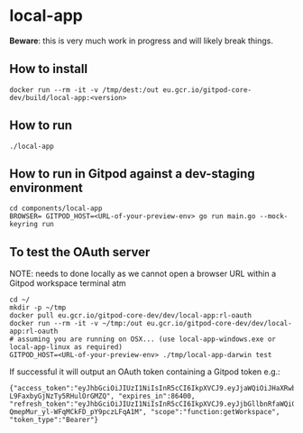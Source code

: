 # local-app

**Beware**: this is very much work in progress and will likely break things.

## How to install
```
docker run --rm -it -v /tmp/dest:/out eu.gcr.io/gitpod-core-dev/build/local-app:<version>
```

## How to run
```
./local-app
```

## How to run in Gitpod against a dev-staging environment
```
cd components/local-app
BROWSER= GITPOD_HOST=<URL-of-your-preview-env> go run main.go --mock-keyring run
```

## To test the OAuth server
NOTE: needs to done locally as we cannot open a browser URL within a Gitpod workspace terminal atm
```
cd ~/
mkdir -p ~/tmp
docker pull eu.gcr.io/gitpod-core-dev/dev/local-app:rl-oauth
docker run --rm -it -v ~/tmp:/out eu.gcr.io/gitpod-core-dev/dev/local-app:rl-oauth
# assuming you are running on OSX... (use local-app-windows.exe or local-app-linux as required)
GITPOD_HOST=<URL-of-your-preview-env> ./tmp/local-app-darwin test
```
If successful it will output an OAuth token containing a Gitpod token e.g.:
```
{"access_token":"eyJhbGciOiJIUzI1NiIsInR5cCI6IkpXVCJ9.eyJjaWQiOiJHaXRwb2QgbG9jYWwgY29udHJvbCBjbGllbnQiLCJzY29wZSI6ImZ1bmN0aW9uOmdldFdvcmtzcGFjZSIsInN1YiI6IjNjMTcwZjg3LWI2MTUtNDUwNS04MDFiLTUxZjczMjc5MzI5MSIsImV4cCI6MTYyMTMzNTc0NywibmJmIjoxNjIxMjQ5MzQ3LCJpYXQiOjE2MjEyNDkzNDcsImp0aSI6IjdmYzJjZTdjOWUwNjA0MGE0ZTBmOWI1OTI0NTFiYzhhYzMyMWRhZWEzMmMzZmZiZTZmMWI4OTFmNDBmMSJ9.gLVuo2pqQNQM7JKlfl-L9FaxbyGjNzTy5RHulOrGMZQ", "expires_in":86400, "refresh_token":"eyJhbGciOiJIUzI1NiIsInR5cCI6IkpXVCJ9.eyJjbGllbnRfaWQiOiJncGxjdGwtMS4wIiwiYWNjZXNzX3Rva2VuX2lkIjoiN2ZjMmNlN2M5ZTA2MDQwYTRlMGY5YjU5MjQ1MWJjOGFjMzIxZGFlYTMyYzNmZmJlNmYxYjg5MWY0MGYxIiwicmVmcmVzaF90b2tlbl9pZCI6InJlZnJlc2h0b2tlbnRva2VuIiwic2NvcGUiOiJmdW5jdGlvbjpnZXRXb3Jrc3BhY2UiLCJ1c2VyX2lkIjoiM2MxNzBmODctYjYxNS00NTA1LTgwMWItNTFmNzMyNzkzMjkxIiwiZXhwaXJlX3RpbWUiOjE2MjM4NDEzNDcsImlhdCI6MTYyMTI0OTM0Nn0.ioLDJhzSwO-QmepMur_yl-WFqMCkFD_pY9pczLFqA1M", "scope":"function:getWorkspace", "token_type":"Bearer"}
```
